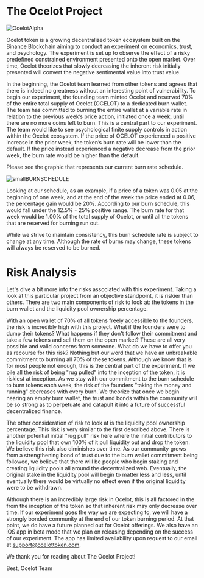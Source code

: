 # The Ocelot Project

![OcelotAlpha](https://user-images.githubusercontent.com/94424028/141928345-376596f3-882b-4b68-8785-61f6ddfe0b28.png)


Ocelot token is a growing decentralized token ecosystem built on the Binance Blockchain aiming to conduct an experiment on economics, trust, and psychology. The experiment is set up to observe the effect of a risky predefined constrained environment presented onto the open market. Over time, Ocelot theorizes that slowly decreasing the inherent risk initially presented will convert the negative sentimental value into trust value.

In the beginning, the Ocelot team learned from other tokens and agrees that there is indeed no greatness without an interesting point of vulnerability. To begin our experiment, the founding team minted Ocelot and reserved 70% of the entire total supply of Ocelot (OCELOT) to a dedicated burn wallet. The team has committed to burning the entire wallet at a variable rate in relation to the previous week’s price action, initiated once a week, until there are no more coins left to burn. 
This is a central part to our experiment. The team would like to see psychological finite supply controls in action within the Ocelot ecosystem. If the price of OCELOT experienced a positive increase in the prior week, the token’s burn rate will be lower than the default. If the price instead experienced a negative decrease from the prior week, the burn rate would be higher than the default.

Please see the graphic that represents our current burn rate schedule.

![smallBURNSCHEDULE](https://user-images.githubusercontent.com/94424028/141923119-5a0ea59a-ff32-4b7f-841c-a37c91377ddf.png)


Looking at our schedule, as an example, if a price of a token was 0.05 at the beginning of one week, and at the end of the week the price ended at 0.06, the percentage gain would be 20%. According to our burn schedule, this would fall under the 12.5% - 25% positive range. The burn rate for that week would be 1.00% of the total supply of Ocelot, or until all the tokens that are reserved for burning run out. 

While we strive to maintain consistency, this burn schedule rate is subject to change at any time. Although the rate of burns may change, these tokens will always be reserved to be burned.

# Risk Analysis

Let's dive a bit more into the risks associated with this experiment.
Taking a look at this particular project from an objective standpoint, it is riskier than others. There are two main components of risk to look at: the tokens in the burn wallet and the liquidity pool ownership percentage.

With an open wallet of 70% of all tokens freely accessible to the founders, the risk is incredibly high with this project. What if the founders were to dump their tokens? What happens if they don't follow their commitment and take a few tokens and sell them on the open market? These are all very possible and valid concerns from someone. What do we have to offer you as recourse for this risk? Nothing but our word that we have an unbreakable commitment to burning all 70% of these tokens. Although we know that is for most people not enough, this is the central part of the experiment. If we pile all the risk of being "rug pulled" into the inception of the token, it is riskiest at inception. As we stay with our commitment to the burn schedule to burn tokens each week, the risk of the founders "taking the money and running" decreases with every burn. We theorize that once we begin nearing an empty burn wallet, the trust and bonds within the community will be so strong as to perpetuate and catapult it into a future of successful decentralized finance.

The other consideration of risk to look at is the liquidity pool ownership percentage. This risk is very similar to the first described above. There is another potential initial "rug pull" risk here where the initial contributors to the liquidity pool that own 100% of it pull liquidity out and drop the token. We believe this risk also diminishes over time. As our community grows from a strengthening bond of trust due to the burn wallet commitment being followed, we believe that there will be people who begin staking and creating liquidity pools all around the decentralized web. Eventually, the original stake in the liquidity pool will begin to matter less and less, until eventually there would be virtually no effect even if the original liquidity were to be withdrawn.

Although there is an incredibly large risk in Ocelot, this is all factored in the from the inception of the token so that inherent risk may only decrease over time. If our experiment goes the way we are expecting to, we will have a strongly bonded community at the end of our token burning period. At that point, we do have a future planned out for Ocelot offerings. We also have an iOS app in beta mode that we plan on releasing depending on the success of our experiment. The app has limited availability upon request to our email at support@ocelottoken.com. 

We thank you for reading about The Ocelot Project!

Best,
Ocelot Team
